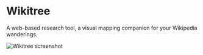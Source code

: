 Wikitree
===========
A web-based research tool, a visual mapping companion for your Wikipedia wanderings.

![Wikitree screenshot](http://i.imgur.com/aRif4mG.png)
